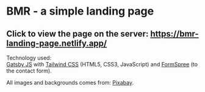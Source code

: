 # BMR - a simple landing page

## Click to view the page on the server: https://bmr-landing-page.netlify.app/


Technology used: <br />
<a href="https://www.gatsbyjs.com/" target="_blank">Gatsby JS</a> with <a href="https://tailwindcss.com/" target="_blank">Tailwind CSS</a> (HTML5, CSS3, JavaScript) 
and <a href="https://formspree.io/" target="_blank">FormSpree</a> (to the contact form). <br />



All images and backgrounds comes from: <a href="https://pixabay.com/" target="_blank">Pixabay</a>.
